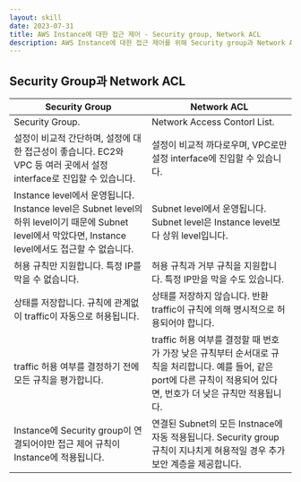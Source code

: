 ```yaml
---
layout: skill
date: 2023-07-31
title: AWS Instance에 대한 접근 제어 - Security group, Network ACL
description: AWS Instance에 대한 접근 제어를 위해 Security group과 Network ACL을 사용할 수 있습니다.
---
```



## Security Group과 Network ACL

| Security Group | Network ACL |
| --- | --- |
| Security Group. | Network Access Contorl List. |
| 설정이 비교적 간단하며, 설정에 대한 접근성이 좋습니다. EC2와 VPC 등 여러 곳에서 설정 interface로 진입할 수 있습니다. | 설정이 비교적 까다로우며, VPC로만 설정 interface에 진입할 수 있습니다. |
| Instance level에서 운영됩니다. Instance level은 Subnet level의 하위 level이기 때문에 Subnet level에서 막았다면, Instance level에서도 접근할 수 없습니다. | Subnet level에서 운영됩니다. Subnet level은 Instance level보다 상위 level입니다. |
| 허용 규칙만 지원합니다. 특정 IP를 막을 수 없습니다. | 허용 규칙과 거부 규칙을 지원합니다. 특정 IP만을 막을 수도 있습니다. |
| 상태를 저장합니다. 규칙에 관계없이 traffic이 자동으로 허용됩니다. | 상태를 저장하지 않습니다. 반환 traffic이 규칙에 의해 명시적으로 허용되어야 합니다. |
| traffic 허용 여부를 결정하기 전에 모든 규칙을 평가합니다. | traffic 허용 여부를 결정할 때 번호가 가장 낮은 규칙부터 순서대로 규칙을 처리합니다. 예를 들어, 같은 port에 다른 규칙이 적용되어 있다면, 번호가 더 낮은 규칙만 적용됩니다. |
| Instance에 Security group이 연결되어야만 접근 제어 규칙이 Instance에 적용됩니다. | 연결된 Subnet의 모든 Instnace에 자동 적용됩니다. Security group 규칙이 지나치게 혀용적일 경우 추가 보안 계층을 제공합니다. |
